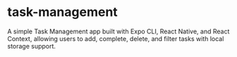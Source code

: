 # task-management
A simple Task Management app built with Expo CLI, React Native, and React Context, allowing users to add, complete, delete, and filter tasks with local storage support.